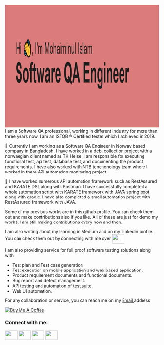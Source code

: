 
<!--
**mohaiminul-shovon/mohaiminul-shovon** is a ✨ _special_ ✨ repository because its `README.md` (this file) appears on your GitHub profile.

Here are some ideas to get you started:

- 🔭 I’m currently working on ...
- 🌱 I’m currently learning ...
- 👯 I’m looking to collaborate on ...
- 🤔 I’m looking for help with ...
- 💬 Ask me about ...
- 📫 How to reach me: ...
- 😄 Pronouns: ...
- ⚡ Fun fact: ...
-->
<img src="header.png" width=1000 height=400/>
I am a Software QA professional, working in different industry for more than three years now. I am an ISTQB ® Certified tester which I achieved in 2019. 

🔭 Currently I am working as a Software QA Engineer in Norway based company in Bangladesh. I have worked in a debt collection project with a norwaegian client named as TK Helse. I am responsible for executing functional test, api test, database test, and documenting the product requirements. I have also worked with NTB tenchonology team where I worked in there API automation monitoring project.  

🌱 I have worked numerous API automation framework such as RestAssured and KARATE DSL along with Postman. I have successfully completed a whole automation script with KARATE framework with JAVA spring boot along with gradle. I have also completed a small automation project with RestAssured framework with JAVA. 

Some of my previous works are in this github profile. You can check them out and make contributions also if you like. All of these are just for demo my works. I am still making contributions every now and then. 

I am also writing about my learning in Medium and on my Linkedin profile. You can check them out by connecting with me over <a href="https://www.linkedin.com/in/m-mohaiminul-islam-7a9ab8125/" target="blank"><img align="center" src="https://cdn.jsdelivr.net/npm/simple-icons@3.0.1/icons/linkedin.svg" alt="" height="30" width="40" /></a>

I am also providing service for full proof software testing solutions along with 
- Test plan and Test case generation
- Test execution on mobile application and web based application.
- Product requirement documents and functional documents.
- Bug report and defect management.
- API testing and automation of test suite.
- Web UI automation.

For any collaboration or service, you can reach me on my <a href = "mailto: mi.shovon23@gmail.com"> Email </a> address

<a href="https://www.buymeacoffee.com/mishovon23" rel="nofollow">
<img src="https://cdn.buymeacoffee.com/buttons/default-black.png" alt="Buy Me A Coffee" height="40" width="170" style="max-width: 100%;">
</a>

<h3 align="left">Connect with me:</h3>
<p align="left">
<a href="https://twitter.com/MohaiminulShov2" target="blank"><img align="center" src="https://cdn.jsdelivr.net/npm/simple-icons@3.0.1/icons/twitter.svg" alt="" height="30" width="40" /></a>
<a href="https://www.linkedin.com/in/m-mohaiminul-islam-7a9ab8125/" target="blank"><img align="center" src="https://cdn.jsdelivr.net/npm/simple-icons@3.0.1/icons/linkedin.svg" alt="" height="30" width="40" /></a>
<a href="https://medium.com/@mi.shovon23" target="blank"><img align="center" src="https://cdn.jsdelivr.net/npm/simple-icons@3.0.1/icons/medium.svg" alt="" height="30" width="40" /></a>
<a href="https://www.upwork.com/freelancers/~0154880c350d3c4459" target="blank"><img align="center" src="https://cdn.jsdelivr.net/npm/simple-icons@3.0.1/icons/upwork.svg" alt="" height="30" width="40" /></a>
</p>
